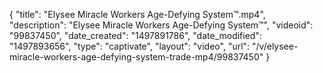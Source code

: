{
    "title": "Elysee Miracle Workers Age-Defying System&trade;.mp4",
    "description": "Elysee Miracle Workers Age-Defying System&trade;",
    "videoid": "99837450",
    "date_created": "1497891786",
    "date_modified": "1497893656",
    "type": "captivate",
    "layout": "video",
    "url": "\/v\/elysee-miracle-workers-age-defying-system-trade-mp4\/99837450"
}
